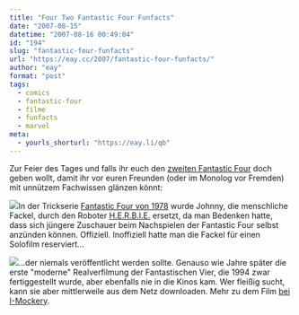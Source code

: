 ```yaml
---
title: "Four Two Fantastic Four Funfacts"
date: "2007-08-15"
datetime: "2007-08-16 00:49:04"
id: "194"
slug: "fantastic-four-funfacts"
url: "https://eay.cc/2007/fantastic-four-funfacts/"
author: "eay"
format: "post"
tags:
  - comics
  - fantastic-four
  - filme
  - funfacts
  - marvel
meta:
  - yourls_shorturl: "https://eay.li/qb"
---
```


Zur Feier des Tages und falls ihr euch den [zweiten Fantastic Four](//eay.cc/2007/ruin-of-the-silver-surfer/) doch geben wollt, damit ihr vor euren Freunden (oder im Monolog vor Fremden) mit unnützem Fachwissen glänzen könnt:

![](/uploads/2007/fff1.jpg)In der Trickserie [Fantastic Four von 1978](http://en.wikipedia.org/wiki/Fantastic_Four_%281978_TV_series%29) wurde Johnny, die menschliche Fackel, durch den Roboter [H.E.R.B.I.E.](http://en.wikipedia.org/wiki/H.E.R.B.I.E.) ersetzt, da man Bedenken hatte, dass sich jüngere Zuschauer beim Nachspielen der Fantastic Four selbst anzünden können. Offiziell. Inoffiziell hatte man die Fackel für einen Solofilm reserviert...

![](/uploads/2007/fff2.jpg)...der niemals veröffentlicht werden sollte. Genauso wie Jahre später die erste "moderne" Realverfilmung der Fantastischen Vier, die 1994 zwar fertiggestellt wurde, aber ebenfalls nie in die Kinos kam. Wer fleißig sucht, kann sie aber mittlerweile aus dem Netz downloaden. Mehr zu dem Film [bei I-Mockery](http://www.i-mockery.com/minimocks/fantastic-four/default.php).
